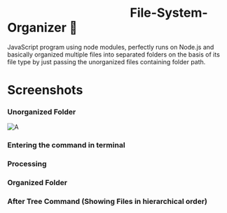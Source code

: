 # &emsp;&emsp;&emsp;&emsp;&emsp;&emsp;&emsp;&emsp;&emsp;&emsp;File-System-Organizer :file_folder:
JavaScript program using node modules, perfectly runs on Node.js and basically organized multiple files into separated folders on the basis of its file type by just passing the unorganized files containing folder path.
# Screenshots
### Unorganized Folder
![A](https://user-images.githubusercontent.com/94779549/147414903-809b5472-9a80-4af4-a313-058f45def296.png)
### Entering the command in terminal

### Processing 

### Organized Folder 

### After Tree Command (Showing Files in hierarchical order)
